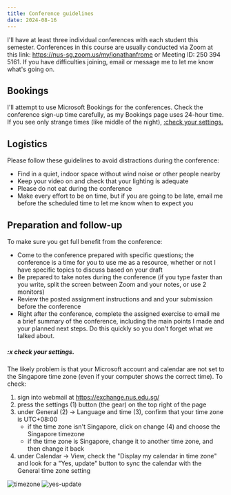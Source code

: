 ```yaml
---
title: Conference guidelines
date: 2024-08-16
---
```


I'll have at least three individual conferences with each student this semester. Conferences in this course are usually conducted via Zoom at this link: <https://nus-sg.zoom.us/my/jonathanfrome> or Meeting ID: 250 394 5161. If you have difficulties joining, email or message me to let me know what's going on.

## Bookings

I'll attempt to use Microsoft Bookings for the conferences. Check the conference sign-up time carefully, as my Bookings page uses 24-hour time. If you see only strange times (like middle of the night), [:check your settings.](#x-checkyoursettings)

## Logistics

Please follow these guidelines to avoid distractions during the conference:

- Find in a quiet, indoor space without wind noise or other people nearby
- Keep your video on and check that your lighting is adequate
- Please do not eat during the conference
- Make every effort to be on time, but if you are going to be late, email me before the scheduled time to let me know when to expect you

## Preparation and follow-up

To make sure you get full benefit from the conference:

- Come to the conference prepared with specific questions; the conference is a time for you to use me as a resource, whether or not I have specific topics to discuss based on your draft
- Be prepared to take notes during the conference (if you type faster than you write, split the screen between Zoom and your notes, or use 2 monitors)
- Review the posted assignment instructions and and your submission before the conference
- Right after the conference, complete the assigned exercise to email me a brief summary of the conference, including the main points I made and your planned next steps. Do this quickly so you don't forget what we talked about.

##### :x check your settings.

The likely problem is that your Microsoft account and calendar are not set to the Singapore time zone (even if your computer shows the correct time). To check:

1. sign into webmail at https://exchange.nus.edu.sg/
2. press the settings (1) button (the gear) on the top right of the page
3. under General (2) → Language and time (3), confirm that your time zone is UTC+08:00
   - if the time zone isn't Singapore, click on change (4) and choose the Singapore timezone
   - if the time zone is Singapore, change it to another time zone, and then change it back
4. under Calendar → View, check the "Display my calendar in time zone" and look for a "Yes, update" button to sync the calendar with the General time zone setting

![timezone](/images/timezone.png)
![yes-update](/images/yes-update.png)
